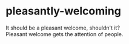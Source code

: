 # pleasantly-welcoming
It should be a pleasant welcome, shouldn't it?  
Pleasant welcome gets the attention of people.
